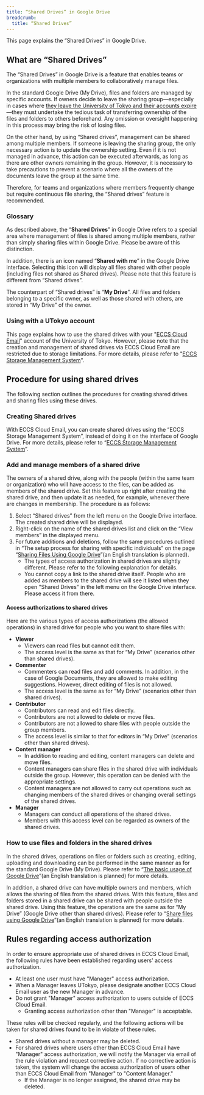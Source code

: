 ```yaml
---
title: “Shared Drives” in Google Drive
breadcrumb:
  title: “Shared Drives”
---
```


This page explains the “Shared Drives” in Google Drive.

## What are “Shared Drives”

The “Shared Drives” in Google Drive is a feature that enables teams or organizations with multiple members to collaboratively manage files.

In the standard Google Drive (My Drive), files and folders are managed by specific accounts. If owners decide to leave the sharing group—especially in cases where [they leave the University of Tokyo and their accounts expire](/en/systems/leave/)—they must undertake the tedious task of transferring ownership of the files and folders to others beforehand. Any omission or oversight happening in this process may bring the risk of losing files.

On the other hand, by using “Shared drives”, management can be shared among multiple members. If someone is leaving the sharing group, the only necessary action is to update the ownership setting. Even if it is not managed in advance, this action can be executed afterwards, as long as there are other owners remaining in the group. However, it is necessary to take precautions to prevent a scenario where all the owners of the documents leave the group at the same time.

Therefore, for teams and organizations where members frequently change but require continuous file sharing, the “Shared drives” feature is recommended.

### Glossary

As described above, the “**Shared Drives**” in Google Drive refers to a special area where management of files is shared among multiple members, rather than simply sharing files within Google Drive. Please be aware of this distinction.

In addition, there is an icon named “**Shared with me**” in the Google Drive interface. Selecting this icon will display all files shared with other people (including files not shared as Shared drives). Please note that this feature is different from “Shared drives”. 

The counterpart of “Shared drives” is “**My Drive**”. All files and folders belonging to a specific owner, as well as those shared with others, are stored in “My Drive” of the owner.

### Using with a UTokyo account

This page explains how to use the shared drives with your "[ECCS Cloud Email](/en/google/)" account of the University of Tokyo. However, please note that the creation and management of shared drives via ECCS Cloud Email are restricted due to storage limitations. For more details, please refer to "[ECCS Storage Management System](/google/drive/storage/)".

## Procedure for using shared drives

The following section outlines the procedures for creating shared drives and sharing files using these drives.

### Creating Shared drives

With ECCS Cloud Email, you can create shared drives using the “ECCS Storage Management System”, instead of doing it on the interface of Google Drive. For more details, please refer to “[ECCS Storage Management System](/google/drive/storage/)”.

### Add and manage members of a shared drive

The owners of a shared drive, along with the people (within the same team or organization) who will have access to the files, can be added as members of the shared drive. Set this feature up right after creating the shared drive, and then update it as needed, for example, whenever there are changes in membership. The procedure is as follows:

1. Select “Shared drives” from the left menu on the Google Drive interface. The created shared drive will be displayed. 
1. Right-click on the name of the shared drives list and click on the “View members” in the displayed menu.
1. For future additions and deletions, follow the same procedures outlined in “The setup process for sharing with specific individuals” on the page “[Sharing Files Using Google Drive](share#individual)”(an English translation is planned).
    - The types of access authorization in shared drives are slightly different. Please refer to the following explanation for details.
    - You cannot copy a link to the shared drive itself. People who are added as members to the shared drive will see it listed when they open "Shared Drives" in the left menu on the Google Drive interface. Please access it from there.

#### Access authorizations to shared drives

Here are the various types of access authorizations (the allowed operations) in shared drive for people who you want to share files with:

- **Viewer**
    - Viewers can read files but cannot edit them.
    - The access level is the same as that for “My Drive” (scenarios other than shared drives).
- **Commenter**
    - Commenters can read files and add comments. In addition, in the case of Google Documents, they are allowed to make editing suggestions. However, direct editing of files is not allowed.
    - The access level is the same as for “My Drive” (scenarios other than shared drives).
- **Contributor**
    - Contributors can read and edit files directly.
    - Contributors are not allowed to delete or move files.
    - Contributors are not allowed to share files with people outside the group members.
    - The access level is similar to that for editors in “My Drive” (scenarios other than shared drives).
- **Content manager**
    - In addition to reading and editing, content managers can delete and move files.
    - Content managers can share files in the shared drive with individuals outside the group. However, this operation can be denied with the appropriate settings.
    - Content managers are not allowed to carry out operations such as changing members of the shared drives or changing overall settings of the shared drives.
- **Manager**
    - Managers can conduct all operations of the shared drives.
    - Members with this access level can be regarded as owners of the shared drives.

### How to use files and folders in the shared drives

In the shared drives, operations on files or folders such as creating, editing, uploading and downloading can be performed in the same manner as for the standard Google Drive (My Drive). Please refer to “[The basic usage of Google Drive](basic)”(an English translation is planned) for more details.

In addition, a shared drive can have multiple owners and members, which allows the sharing of files from the shared drives. With this feature, files and folders stored in a shared drive can be shared with people outside the shared drive. Using this feature, the operations are the same as for “My Drive” (Google Drive other than shared drives). Please refer to “[Share files using Google Drive](share)”(an English translation is planned) for more details.

## Rules regarding access authorization

In order to ensure appropriate use of shared drives in ECCS Cloud Email, the following rules have been established regarding users' access authorization.

- At least one user must have "Manager" access authorization.
- When a Manager leaves UTokyo, please designate another ECCS Cloud Email user as the new Manager in advance.
- Do not grant "Manager" access authorization to users outside of ECCS Cloud Email.
    - Granting access authorization other than "Manager" is acceptable.

These rules will be checked regularly, and the following actions will be taken for shared drives found to be in violate of these rules.

- Shared drives without a manager may be deleted.
- For shared drives where users other than ECCS Cloud Email have "Manager" access authorization, we will notify the Manager via email of the rule violation and request corrective action. If no corrective action is taken, the system will change the access authorization of users other than ECCS Cloud Email from "Manager" to "Content Manager."
    - If the Manager is no longer assigned, the shared drive may be deleted.

<!--

## 利用例

share後編もあるがここに簡単に書いておいてもよさそう？

-->
